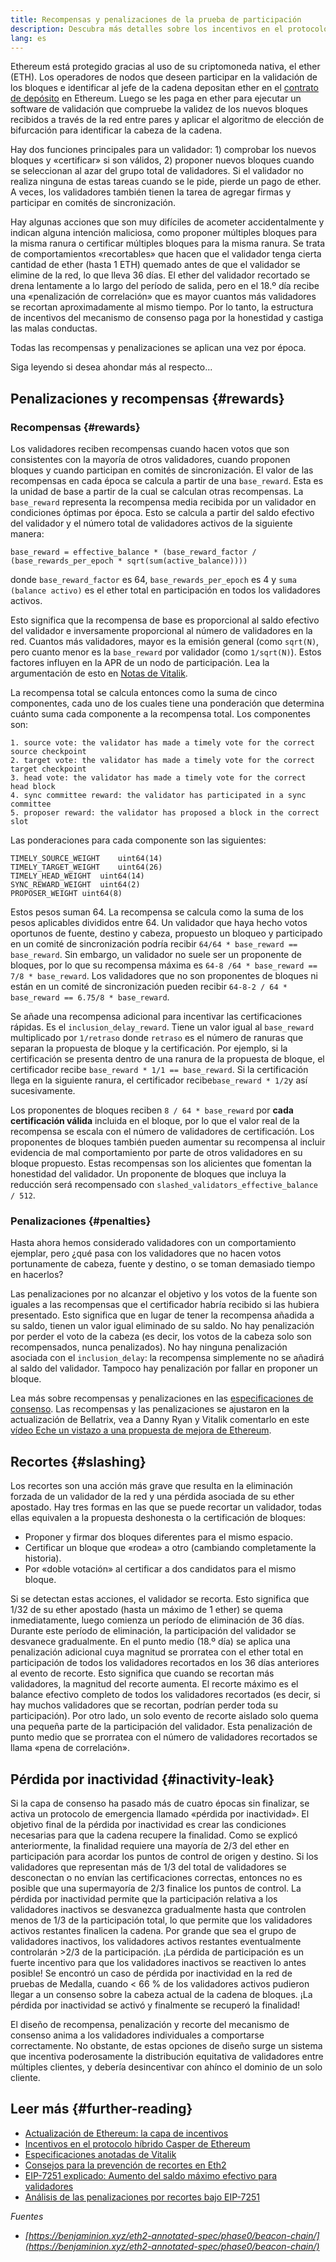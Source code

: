 ```yaml
---
title: Recompensas y penalizaciones de la prueba de participación
description: Descubra más detalles sobre los incentivos en el protocolo en la prueba de participación de Ethereum.
lang: es
---
```


Ethereum está protegido gracias al uso de su criptomoneda nativa, el ether (ETH). Los operadores de nodos que deseen participar en la validación de los bloques e identificar al jefe de la cadena depositan ether en el [contrato de depósito](/staking/deposit-contract/) en Ethereum. Luego se les paga en ether para ejecutar un software de validación que compruebe la validez de los nuevos bloques recibidos a través de la red entre pares y aplicar el algoritmo de elección de bifurcación para identificar la cabeza de la cadena.

Hay dos funciones principales para un validador: 1) comprobar los nuevos bloques y «certificar» si son válidos, 2) proponer nuevos bloques cuando se seleccionan al azar del grupo total de validadores. Si el validador no realiza ninguna de estas tareas cuando se le pide, pierde un pago de ether. A veces, los validadores también tienen la tarea de agregar firmas y participar en comités de sincronización.

Hay algunas acciones que son muy difíciles de acometer accidentalmente y indican alguna intención maliciosa, como proponer múltiples bloques para la misma ranura o certificar múltiples bloques para la misma ranura. Se trata de comportamientos «recortables» que hacen que el validador tenga cierta cantidad de ether (hasta 1 ETH) quemado antes de que el validador se elimine de la red, lo que lleva 36 días. El ether del validador recortado se drena lentamente a lo largo del período de salida, pero en el 18.º día recibe una «penalización de correlación» que es mayor cuantos más validadores se recortan aproximadamente al mismo tiempo. Por lo tanto, la estructura de incentivos del mecanismo de consenso paga por la honestidad y castiga las malas conductas.

Todas las recompensas y penalizaciones se aplican una vez por época.

Siga leyendo si desea ahondar más al respecto...

## Penalizaciones y recompensas {#rewards}

### Recompensas {#rewards}

Los validadores reciben recompensas cuando hacen votos que son consistentes con la mayoría de otros validadores, cuando proponen bloques y cuando participan en comités de sincronización. El valor de las recompensas en cada época se calcula a partir de una `base_reward`. Esta es la unidad de base a partir de la cual se calculan otras recompensas. La `base_reward` representa la recompensa media recibida por un validador en condiciones óptimas por época. Esto se calcula a partir del saldo efectivo del validador y el número total de validadores activos de la siguiente manera:

```
base_reward = effective_balance * (base_reward_factor / (base_rewards_per_epoch * sqrt(sum(active_balance))))
```

donde `base_reward_factor` es 64, `base_rewards_per_epoch` es 4 y `suma (balance activo)` es el ether total en participación en todos los validadores activos.

Esto significa que la recompensa de base es proporcional al saldo efectivo del validador e inversamente proporcional al número de validadores en la red. Cuantos más validadores, mayor es la emisión general (como `sqrt(N)`, pero cuanto menor es la `base_reward` por validador (como `1/sqrt(N)`). Estos factores influyen en la APR de un nodo de participación. Lea la argumentación de esto en [Notas de Vitalik](https://notes.ethereum.org/@vbuterin/rkhCgQteN?type=view#Base-rewards).

La recompensa total se calcula entonces como la suma de cinco componentes, cada uno de los cuales tiene una ponderación que determina cuánto suma cada componente a la recompensa total. Los componentes son:

```
1. source vote: the validator has made a timely vote for the correct source checkpoint
2. target vote: the validator has made a timely vote for the correct target checkpoint
3. head vote: the validator has made a timely vote for the correct head block
4. sync committee reward: the validator has participated in a sync committee
5. proposer reward: the validator has proposed a block in the correct slot
```

Las ponderaciones para cada componente son las siguientes:

```
TIMELY_SOURCE_WEIGHT    uint64(14)
TIMELY_TARGET_WEIGHT    uint64(26)
TIMELY_HEAD_WEIGHT  uint64(14)
SYNC_REWARD_WEIGHT  uint64(2)
PROPOSER_WEIGHT uint64(8)
```

Estos pesos suman 64. La recompensa se calcula como la suma de los pesos aplicables divididos entre 64. Un validador que haya hecho votos oportunos de fuente, destino y cabeza, propuesto un bloqueo y participado en un comité de sincronización podría recibir `64/64 * base_reward == base_reward`. Sin embargo, un validador no suele ser un proponente de bloques, por lo que su recompensa máxima es `64-8 /64 * base_reward == 7/8 * base_reward`. Los validadores que no son proponentes de bloques ni están en un comité de sincronización pueden recibir `64-8-2 / 64 * base_reward == 6.75/8 * base_reward`.

Se añade una recompensa adicional para incentivar las certificaciones rápidas. Es el `inclusion_delay_reward`. Tiene un valor igual al `base_reward` multiplicado por `1/retraso` donde `retraso` es el número de ranuras que separan la propuesta de bloque y la certificación. Por ejemplo, si la certificación se presenta dentro de una ranura de la propuesta de bloque, el certificador recibe `base_reward * 1/1 == base_reward`. Si la certificación llega en la siguiente ranura, el certificador recibe`base_reward * 1/2`y así sucesivamente.

Los proponentes de bloques reciben `8 / 64 * base_reward` por **cada certificación válida** incluida en el bloque, por lo que el valor real de la recompensa se escala con el número de validadores de certificación. Los proponentes de bloques también pueden aumentar su recompensa al incluir evidencia de mal comportamiento por parte de otros validadores en su bloque propuesto. Estas recompensas son los alicientes que fomentan la honestidad del validador. Un proponente de bloques que incluya la reducción será recompensado con `slashed_validators_effective_balance / 512`.

### Penalizaciones {#penalties}

Hasta ahora hemos considerado validadores con un comportamiento ejemplar, pero ¿qué pasa con los validadores que no hacen votos portunamente de cabeza, fuente y destino, o se toman demasiado tiempo en hacerlos?

Las penalizaciones por no alcanzar el objetivo y los votos de la fuente son iguales a las recompensas que el certificador habría recibido si las hubiera presentado. Esto significa que en lugar de tener la recompensa añadida a su saldo, tienen un valor igual eliminado de su saldo. No hay penalización por perder el voto de la cabeza (es decir, los votos de la cabeza solo son recompensados, nunca penalizados). No hay ninguna penalización asociada con el `inclusion_delay`: la recompensa simplemente no se añadirá al saldo del validador. Tampoco hay penalización por fallar en proponer un bloque.

Lea más sobre recompensas y penalizaciones en las [especificaciones de consenso](https://github.com/ethereum/consensus-specs/blob/dev/specs/altair/beacon-chain.md). Las recompensas y las penalizaciones se ajustaron en la actualización de Bellatrix, vea a Danny Ryan y Vitalik comentarlo en este [vídeo Eche un vistazo a una propuesta de mejora de Ethereum](https://www.youtube.com/watch?v=iaAEGs1DMgQ).

## Recortes {#slashing}

Los recortes son una acción más grave que resulta en la eliminación forzada de un validador de la red y una pérdida asociada de su ether apostado. Hay tres formas en las que se puede recortar un validador, todas ellas equivalen a la propuesta deshonesta o la certificación de bloques:

- Proponer y firmar dos bloques diferentes para el mismo espacio.
- Certificar un bloque que «rodea» a otro (cambiando completamente la historia).
- Por «doble votación» al certificar a dos candidatos para el mismo bloque.

Si se detectan estas acciones, el validador se recorta. Esto significa que 1/32 de su ether apostado (hasta un máximo de 1 ether) se quema inmediatamente, luego comienza un período de eliminación de 36 días. Durante este período de eliminación, la participación del validador se desvanece gradualmente. En el punto medio (18.º día) se aplica una penalización adicional cuya magnitud se prorratea con el ether total en participación de todos los validadores recortados en los 36 días anteriores al evento de recorte. Esto significa que cuando se recortan más validadores, la magnitud del recorte aumenta. El recorte máximo es el balance efectivo completo de todos los validadores recortados (es decir, si hay muchos validadores que se recortan, podrían perder toda su participación). Por otro lado, un solo evento de recorte aislado solo quema una pequeña parte de la participación del validador. Esta penalización de punto medio que se prorratea con el número de validadores recortados se llama «pena de correlación».

## Pérdida por inactividad {#inactivity-leak}

Si la capa de consenso ha pasado más de cuatro épocas sin finalizar, se activa un protocolo de emergencia llamado «pérdida por inactividad». El objetivo final de la pérdida por inactividad es crear las condiciones necesarias para que la cadena recupere la finalidad. Como se explicó anteriormente, la finalidad requiere una mayoría de 2/3 del ether en participación para acordar los puntos de control de origen y destino. Si los validadores que representan más de 1/3 del total de validadores se desconectan o no envían las certificaciones correctas, entonces no es posible que una supermayoría de 2/3 finalice los puntos de control. La pérdida por inactividad permite que la participación relativa a los validadores inactivos se desvanezca gradualmente hasta que controlen menos de 1/3 de la participación total, lo que permite que los validadores activos restantes finalicen la cadena. Por grande que sea el grupo de validadores inactivos, los validadores activos restantes eventualmente controlarán >2/3 de la participación. ¡La pérdida de participación es un fuerte incentivo para que los validadores inactivos se reactiven lo antes posible! Se encontró un caso de pérdida por inactividad en la red de pruebas de Medalla, cuando < 66 % de los validadores activos pudieron llegar a un consenso sobre la cabeza actual de la cadena de bloques. ¡La pérdida por inactividad se activó y finalmente se recuperó la finalidad!

El diseño de recompensa, penalización y recorte del mecanismo de consenso anima a los validadores individuales a comportarse correctamente. No obstante, de estas opciones de diseño surge un sistema que incentiva poderosamente la distribución equitativa de validadores entre múltiples clientes, y debería desincentivar con ahínco el dominio de un solo cliente.

## Leer más {#further-reading}

- [Actualización de Ethereum: la capa de incentivos](https://eth2book.info/altair/part2/incentives)
- [Incentivos en el protocolo híbrido Casper de Ethereum](https://arxiv.org/pdf/1903.04205.pdf)
- [Especificaciones anotadas de Vitalik](https://github.com/ethereum/annotated-spec/blob/master/phase0/beacon-chain.md#rewards-and-penalties-1)
- [Consejos para la prevención de recortes en Eth2](https://medium.com/prysmatic-labs/eth2-slashing-prevention-tips-f6faa5025f50)
- [EIP-7251 explicado: Aumento del saldo máximo efectivo para validadores](https://research.2077.xyz/eip-7251_Increase_MAX_EFFECTIVE_BALANCE)
- [Análisis de las penalizaciones por recortes bajo EIP-7251](https://ethresear.ch/t/slashing-penalty-analysis-eip-7251/16509)

_Fuentes_

- _[https://benjaminion.xyz/eth2-annotated-spec/phase0/beacon-chain/](https://benjaminion.xyz/eth2-annotated-spec/phase0/beacon-chain/)_

